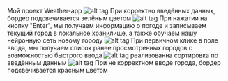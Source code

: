 Мой проект Weather-app
![alt tag](https://pp.userapi.com/c851428/v851428611/125601/GEoYh4Jc8FM.jpg "screen")
При корректно введённых данных, бордер подсвечивается зелёным цветом
![alt tag](https://pp.userapi.com/c851428/v851428611/12562f/-QA0TXfXY-c.jpg "screen")
При нажатии на кнопку "Enter", мы получаем информацию о погоде и записываем текущий город в локальное хранилище, а также обучаем нашу нейронную сеть новому городу 
![alt tag](https://pp.userapi.com/c851428/v851428611/125638/0xMIX_6VgAg.jpg "screen")
При первичном клике в поле ввода, мы получаем список ранее просмотренных городов с возможностью быстрого ввода
![alt tag](https://pp.userapi.com/c851428/v851428611/12564a/NhJKVK7gjGo.jpg "screen")
реализованна сортировка по введённым данным
![alt tag](https://pp.userapi.com/c851428/v851428103/131d94/DeKll0_ohkc.jpg "screen")
При не корректном вводе города, бордер подсвечивается красным цветом
